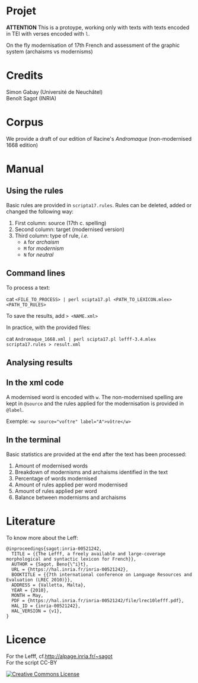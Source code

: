 # Projet
**ATTENTION** This is a protoype, working only with texts with texts encoded in TEI with verses encoded with `l`.  

On the fly modernisation of 17th French and assessment of the graphic system (archaisms vs modernisms)

# Credits
Simon Gabay (Université de Neuchâtel)  
Benoît Sagot (INRIA)

# Corpus
We provide a draft of our edition of Racine's *Andromaque* (non-modernised 1668 edition)

# Manual

## Using the rules

Basic rules are provided in `scripta17.rules`. Rules can be deleted, added or changed the following way:  
1. First column: source (17th c. spelling)  
2. Second column: target (modernised version)  
3. Third column: type of rule, *i.e.*  
    * `A` for *archaism*  
    * `M` for *modernism*  
    * `N` for *neutral*  

## Command lines

To process a text:

cat `<FILE_TO_PROCESS> | perl scipta17.pl <PATH_TO_LEXICON.mlex> <PATH_TO_RULES>`  

To save the results, add `> <NAME.xml>`  

In practice, with the provided files:

cat `Andromaque_1668.xml | perl scipta17.pl lefff-3.4.mlex scripta17.rules > result.xml`  


## Analysing results

## In the xml code
A modernised word is encoded with `w`. The non-modernised spelling are kept in `@source` and the rules applied for the modernisation is provided in `@label`.

Exemple: `<w source="voſtre" label="A">vôtre</w>`

## In the terminal
Basic statistics are provided at the end after the text has been processed:
1. Amount of modernised words  
2. Breakdown of modernisms and archaisms identified in the text  
3. Percentage of words modernised  
4. Amount of rules applied per word modernised  
5. Amount of rules applied per word  
6. Balance between modernisms and archaisms  

# Literature

To know more about the Leff:
```
@inproceedings{sagot:inria-00521242,
  TITLE = {{The Lefff, a freely available and large-coverage morphological and syntactic lexicon for French}},
  AUTHOR = {Sagot, Beno{\^i}t},
  URL = {https://hal.inria.fr/inria-00521242},
  BOOKTITLE = {{7th international conference on Language Resources and Evaluation (LREC 2010)}},
  ADDRESS = {Valletta, Malta},
  YEAR = {2010},
  MONTH = May,
  PDF = {https://hal.inria.fr/inria-00521242/file/lrec10lefff.pdf},
  HAL_ID = {inria-00521242},
  HAL_VERSION = {v1},
}
```

# Licence

For the Lefff, cf.http://alpage.inria.fr/~sagot   
For the script CC-BY  


<a rel="license" href="https://creativecommons.org/licenses/by-nc-nd/2.0"><img alt="Creative Commons License" style="border-width:0" src="https://i.creativecommons.org/l/by-nc-nd/2.0/88x31.png" /></a><br />